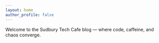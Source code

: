 ```yaml
---
layout: home
author_profile: false
---
```


Welcome to the Sudbury Tech Cafe blog — where code, caffeine, and chaos converge.
